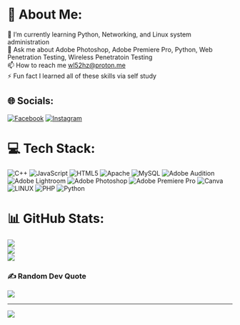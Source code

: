 # 💫 About Me:
🌱 I’m currently learning Python, Networking, and Linux system administration<br>💬 Ask me about Adobe Photoshop, Adobe Premiere Pro, Python, Web Penetration Testing, Wireless Penetratoin Testing<br>📫 How to reach me wl52hz@proton.me<br>⚡ Fun fact I learned all of these skills via self study


## 🌐 Socials:
[![Facebook](https://img.shields.io/badge/Facebook-%231877F2.svg?logo=Facebook&logoColor=white)](https://facebook.com/F4RD0WS) [![Instagram](https://img.shields.io/badge/Instagram-%23E4405F.svg?logo=Instagram&logoColor=white)](https://instagram.com/_.F4RD0WS._) 

# 💻 Tech Stack:
![C++](https://img.shields.io/badge/c++-%2300599C.svg?style=for-the-badge&logo=c%2B%2B&logoColor=white) ![JavaScript](https://img.shields.io/badge/javascript-%23323330.svg?style=for-the-badge&logo=javascript&logoColor=%23F7DF1E) ![HTML5](https://img.shields.io/badge/html5-%23E34F26.svg?style=for-the-badge&logo=html5&logoColor=white) ![Apache](https://img.shields.io/badge/apache-%23D42029.svg?style=for-the-badge&logo=apache&logoColor=white) ![MySQL](https://img.shields.io/badge/mysql-%2300f.svg?style=for-the-badge&logo=mysql&logoColor=white) ![Adobe Audition](https://img.shields.io/badge/Adobe%20Audition-9999FF.svg?style=for-the-badge&logo=Adobe%20Audition&logoColor=white) ![Adobe Lightroom](https://img.shields.io/badge/Adobe%20Lightroom-31A8FF.svg?style=for-the-badge&logo=Adobe%20Lightroom&logoColor=white) ![Adobe Photoshop](https://img.shields.io/badge/adobephotoshop-%2331A8FF.svg?style=for-the-badge&logo=adobephotoshop&logoColor=white) ![Adobe Premiere Pro](https://img.shields.io/badge/Adobe%20Premiere%20Pro-9999FF.svg?style=for-the-badge&logo=Adobe%20Premiere%20Pro&logoColor=white) ![Canva](https://img.shields.io/badge/Canva-%2300C4CC.svg?style=for-the-badge&logo=Canva&logoColor=white) ![LINUX](https://img.shields.io/badge/Linux-FCC624?style=for-the-badge&logo=linux&logoColor=black) ![PHP](https://img.shields.io/badge/php-%23777BB4.svg?style=for-the-badge&logo=php&logoColor=white) ![Python](https://img.shields.io/badge/python-3670A0?style=for-the-badge&logo=python&logoColor=ffdd54)
# 📊 GitHub Stats:
![](https://github-readme-stats.vercel.app/api?username=Cyber0x3a&theme=radical&hide_border=false&include_all_commits=true&count_private=false)<br/>
![](https://github-readme-streak-stats.herokuapp.com/?user=Cyber0x3a&theme=radical&hide_border=false)<br/>
![](https://github-readme-stats.vercel.app/api/top-langs/?username=Cyber0x3a&theme=radical&hide_border=false&include_all_commits=true&count_private=false&layout=compact)

### ✍️ Random Dev Quote
![](https://quotes-github-readme.vercel.app/api?type=horizontal&theme=radical)

---
[![](https://visitcount.itsvg.in/api?id=Cyber0x3a&icon=0&color=0)](https://visitcount.itsvg.in)

<!-- Proudly created with GPRM ( https://gprm.itsvg.in ) -->
